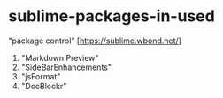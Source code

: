 sublime-packages-in-used
========================

"package control" [https://sublime.wbond.net/]

1. "Markdown Preview"
2. "SideBarEnhancements" 
3. "jsFormat"
4. "DocBlockr"
